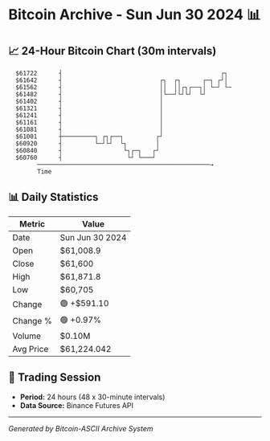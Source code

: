 # Bitcoin Archive - Sun Jun 30 2024 📊

## 📈 24-Hour Bitcoin Chart (30m intervals)

```
  $61722      ┤                                            ┌┐  
  $61642      ┤                           ┌┐  ┌┐      ┌─┐ ┌┘│  
  $61562      ┤                           ││  ││┌┐┌──┐│ └─┘ └─ 
  $61482      ┤                           │└──┘└┘└┘  └┘        
  $61402      ┤                           │                    
  $61321      ┤                           │                    
  $61241      ┤                           │                    
  $61161      ┤                           │                    
  $61081      ┤                           │                    
  $61001      ┼─────────┐ ┌┐┌──┐         ┌┘                    
  $60920      ┤         └─┘└┘  └┐        │                     
  $60840      ┤                 └┐┌─┐   ┌┘                     
  $60760      ┤                  └┘ └───┘                      
        ────────────────────────────────────────────────→
        Time
```

## 📊 Daily Statistics

| Metric | Value |
|--------|-------|
| Date | Sun Jun 30 2024 |
| Open | $61,008.9 |
| Close | $61,600 |
| High | $61,871.8 |
| Low | $60,705 |
| Change | 🟢 +$591.10 |
| Change % | 🟢 +0.97% |
| Volume | $0.10M |
| Avg Price | $61,224.042 |

## 📅 Trading Session

- **Period:** 24 hours (48 x 30-minute intervals)
- **Data Source:** Binance Futures API

---
*Generated by Bitcoin-ASCII Archive System*
